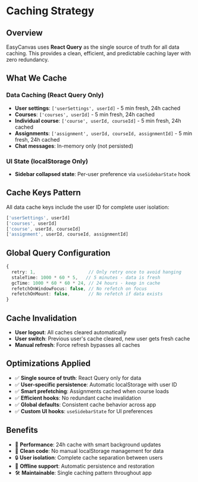 # Caching Strategy

## Overview
EasyCanvas uses **React Query** as the single source of truth for all data caching. This provides a clean, efficient, and predictable caching layer with zero redundancy.

## What We Cache

### Data Caching (React Query Only)
- **User settings**: `['userSettings', userId]` - 5 min fresh, 24h cached
- **Courses**: `['courses', userId]` - 5 min fresh, 24h cached  
- **Individual course**: `['course', userId, courseId]` - 5 min fresh, 24h cached
- **Assignments**: `['assignment', userId, courseId, assignmentId]` - 5 min fresh, 24h cached
- **Chat messages**: In-memory only (not persisted)

### UI State (localStorage Only)
- **Sidebar collapsed state**: Per-user preference via `useSidebarState` hook

## Cache Keys Pattern
All data cache keys include the user ID for complete user isolation:
```typescript
['userSettings', userId]
['courses', userId]  
['course', userId, courseId]
['assignment', userId, courseId, assignmentId]
```

## Global Query Configuration
```typescript
{
  retry: 1,                    // Only retry once to avoid hanging
  staleTime: 1000 * 60 * 5,   // 5 minutes - data is fresh
  gcTime: 1000 * 60 * 60 * 24, // 24 hours - keep in cache
  refetchOnWindowFocus: false, // No refetch on focus
  refetchOnMount: false,       // No refetch if data exists
}
```

## Cache Invalidation
- **User logout**: All caches cleared automatically
- **User switch**: Previous user's cache cleared, new user gets fresh cache
- **Manual refresh**: Force refresh bypasses all caches

## Optimizations Applied
- ✅ **Single source of truth**: React Query only for data
- ✅ **User-specific persistence**: Automatic localStorage with user ID
- ✅ **Smart prefetching**: Assignments cached when course loads
- ✅ **Efficient hooks**: No redundant cache invalidation
- ✅ **Global defaults**: Consistent cache behavior across app
- ✅ **Custom UI hooks**: `useSidebarState` for UI preferences

## Benefits
- 🚀 **Performance**: 24h cache with smart background updates
- 🧹 **Clean code**: No manual localStorage management for data
- 🔒 **User isolation**: Complete cache separation between users
- 📱 **Offline support**: Automatic persistence and restoration
- 🛠️ **Maintainable**: Single caching pattern throughout app 